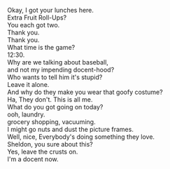 

Okay, I got your lunches here.    
Extra Fruit Roll-Ups?   
You each got two.   
Thank you.   
Thank you.   
What time is the game?   
12:30.   
Why are we talking about baseball,   
and not my impending docent-hood?   
Who wants to tell him it's stupid?   
Leave it alone.   
And why do they make you wear that goofy costume?   
Ha, They don't. This is all me.   
What do you got going on today?   
ooh, laundry.   
grocery shopping, vacuuming.   
I might go nuts and dust the picture frames.   
Well, nice, Everybody's doing something they love.   
Sheldon, you sure about this?   
Yes, leave the crusts on.   
I'm a docent now.   









